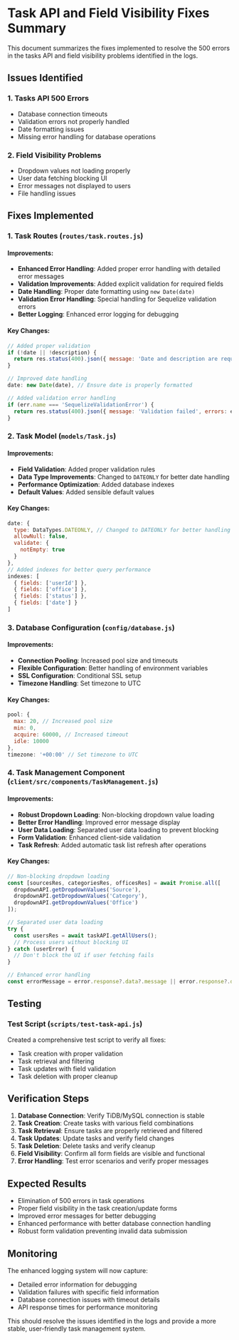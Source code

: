 # Task API and Field Visibility Fixes Summary

This document summarizes the fixes implemented to resolve the 500 errors in the tasks API and field visibility problems identified in the logs.

## Issues Identified

### 1. Tasks API 500 Errors
- Database connection timeouts
- Validation errors not properly handled
- Date formatting issues
- Missing error handling for database operations

### 2. Field Visibility Problems
- Dropdown values not loading properly
- User data fetching blocking UI
- Error messages not displayed to users
- File handling issues

## Fixes Implemented

### 1. Task Routes (`routes/task.routes.js`)

#### Improvements:
- **Enhanced Error Handling**: Added proper error handling with detailed error messages
- **Validation Improvements**: Added explicit validation for required fields
- **Date Handling**: Proper date formatting using `new Date(date)`
- **Validation Error Handling**: Special handling for Sequelize validation errors
- **Better Logging**: Enhanced error logging for debugging

#### Key Changes:
```javascript
// Added proper validation
if (!date || !description) {
  return res.status(400).json({ message: 'Date and description are required' });
}

// Improved date handling
date: new Date(date), // Ensure date is properly formatted

// Added validation error handling
if (err.name === 'SequelizeValidationError') {
  return res.status(400).json({ message: 'Validation failed', errors: err.errors.map(e => e.message) });
}
```

### 2. Task Model (`models/Task.js`)

#### Improvements:
- **Field Validation**: Added proper validation rules
- **Data Type Improvements**: Changed to `DATEONLY` for better date handling
- **Performance Optimization**: Added database indexes
- **Default Values**: Added sensible default values

#### Key Changes:
```javascript
date: {
  type: DataTypes.DATEONLY, // Changed to DATEONLY for better handling
  allowNull: false,
  validate: {
    notEmpty: true
  }
},
// Added indexes for better query performance
indexes: [
  { fields: ['userId'] },
  { fields: ['office'] },
  { fields: ['status'] },
  { fields: ['date'] }
]
```

### 3. Database Configuration (`config/database.js`)

#### Improvements:
- **Connection Pooling**: Increased pool size and timeouts
- **Flexible Configuration**: Better handling of environment variables
- **SSL Configuration**: Conditional SSL setup
- **Timezone Handling**: Set timezone to UTC

#### Key Changes:
```javascript
pool: {
  max: 20, // Increased pool size
  min: 0,
  acquire: 60000, // Increased timeout
  idle: 10000
},
timezone: '+00:00' // Set timezone to UTC
```

### 4. Task Management Component (`client/src/components/TaskManagement.js`)

#### Improvements:
- **Robust Dropdown Loading**: Non-blocking dropdown value loading
- **Better Error Handling**: Improved error message display
- **User Data Loading**: Separated user data loading to prevent blocking
- **Form Validation**: Enhanced client-side validation
- **Task Refresh**: Added automatic task list refresh after operations

#### Key Changes:
```javascript
// Non-blocking dropdown loading
const [sourcesRes, categoriesRes, officesRes] = await Promise.all([
  dropdownAPI.getDropdownValues('Source'),
  dropdownAPI.getDropdownValues('Category'),
  dropdownAPI.getDropdownValues('Office')
]);

// Separated user data loading
try {
  const usersRes = await taskAPI.getAllUsers();
  // Process users without blocking UI
} catch (userError) {
  // Don't block the UI if user fetching fails
}

// Enhanced error handling
const errorMessage = error.response?.data?.message || error.response?.data?.errors?.join(', ') || error.message || 'Failed to create task';
```

## Testing

### Test Script (`scripts/test-task-api.js`)
Created a comprehensive test script to verify all fixes:
- Task creation with proper validation
- Task retrieval and filtering
- Task updates with field validation
- Task deletion with proper cleanup

## Verification Steps

1. **Database Connection**: Verify TiDB/MySQL connection is stable
2. **Task Creation**: Create tasks with various field combinations
3. **Task Retrieval**: Ensure tasks are properly retrieved and filtered
4. **Task Updates**: Update tasks and verify field changes
5. **Task Deletion**: Delete tasks and verify cleanup
6. **Field Visibility**: Confirm all form fields are visible and functional
7. **Error Handling**: Test error scenarios and verify proper messages

## Expected Results

- Elimination of 500 errors in task operations
- Proper field visibility in the task creation/update forms
- Improved error messages for better debugging
- Enhanced performance with better database connection handling
- Robust form validation preventing invalid data submission

## Monitoring

The enhanced logging system will now capture:
- Detailed error information for debugging
- Validation failures with specific field information
- Database connection issues with timeout details
- API response times for performance monitoring

This should resolve the issues identified in the logs and provide a more stable, user-friendly task management system.